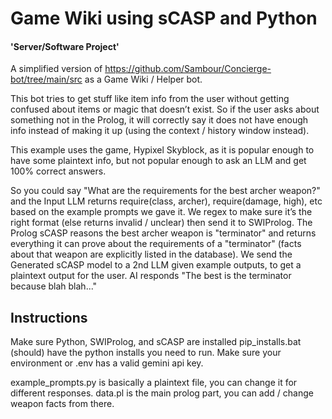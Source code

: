 # Game Wiki using sCASP and Python
#### 'Server/Software Project' 

A simplified version of https://github.com/Sambour/Concierge-bot/tree/main/src as a Game Wiki / Helper bot.

This bot tries to get stuff like item info from the user without getting confused about items or magic that doesn’t exist.
So if the user asks about something not in the Prolog, it will correctly say it does not have enough info instead of making it up (using the context / history window instead).

This example uses the game, Hypixel Skyblock, as it is popular enough to have some plaintext info, but not popular enough to ask an LLM and get 100% correct answers.

So you could say "What are the requirements for the best archer weapon?" and the Input LLM returns require(class, archer), require(damage, high), etc based on the example prompts we gave it.
We regex to make sure it’s the right format (else returns invalid / unclear) then send it to SWIProlog.
The Prolog sCASP reasons the best archer weapon is "terminator" and returns everything it can prove about the requirements of a "terminator" (facts about that weapon are explicitly listed in the database).
We send the Generated sCASP model to a 2nd LLM given example outputs, to get a plaintext output for the user.
AI responds "The best is the terminator because blah blah..."

## Instructions
Make sure Python, SWIProlog, and sCASP are installed
pip_installs.bat (should) have the python installs you need to run.
Make sure your environment or .env has a valid gemini api key.

example_prompts.py is basically a plaintext file, you can change it for different responses.
data.pl is the main prolog part, you can add / change weapon facts from there.
